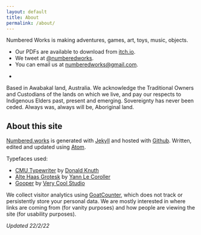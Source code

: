 ```yaml
---
layout: default
title: About
permalink: /about/
---
```


Numbered Works is making adventures, games, art, toys, music, objects.

* Our PDFs are available to download from [itch.io](https://numbered-works.itch.io).
* We tweet at [@numberedworks](https://twitter.com/numberedworks).
* You can email us at [numberedworks@gmail.com](mailto:numberedworks@gmail.com).
<!-- * You can subscribe to updates using [RSS](https://numbered.works/feed.xml) or [JSON](https://numbered.works/feed.json). -->
*
Based in Awabakal land, Australia. We acknowledge the Traditional Owners and Custodians of the lands on which we live, and pay our respects to Indigenous Elders past, present and emerging. Sovereignty has never been ceded. Always was, always will be, Aboriginal land.

## About this site

[Numbered.works](https://numbered.works/) is generated with [Jekyll](https://jekyllrb.com/) and hosted with [Github](https://github.com/). Written, edited and updated using [Atom](https://atom.io/).

Typefaces used:
* [CMU Typewriter](https://en.wikipedia.org/wiki/Computer_Modern) by [Donald Knuth](https://en.wikipedia.org/wiki/Donald_Knuth)
* [Alte Haas Grotesk](https://www.dafont.com/alte-haas-grotesk.font) by [Yann Le Coroller](http://www.yannlecoroller.com/)
* [Gooper](https://verycoolstudio.com/typefaces/gooper) by [Very Cool Studio](https://verycoolstudio.com/)

We collect visitor analytics using [GoatCounter](https://www.goatcounter.com/), which does not track or persistently store your personal data. We are mostly interested in where links are coming from (for vanity purposes) and how people are viewing the site (for usability purposes).

_Updated 22/2/22_
